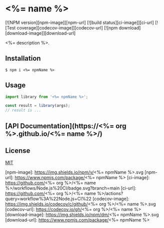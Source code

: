 # <%= name %>

[![NPM version][npm-image]][npm-url]
[![build status][ci-image]][ci-url]
[![Test coverage][codecov-image]][codecov-url]
[![npm download][download-image]][download-url]

<%= description %>.

## Installation

`$ npm i <%= npmName %>`

## Usage

```js
import library from '<%= npmName %>';

const result = library(args);
// result is ...
```

## [API Documentation](https://<%= org %>.github.io/<%= name %>/)

## License

[MIT](./LICENSE)

[npm-image]: https://img.shields.io/npm/v/<%= npmName %>.svg
[npm-url]: https://www.npmjs.com/package/<%= npmName %>
[ci-image]: https://github.com/<%= org %>/<%= name %>/workflows/Node.js%20CI/badge.svg?branch=main
[ci-url]: https://github.com/<%= org %>/<%= name %>/actions?query=workflow%3A%22Node.js+CI%22
[codecov-image]: https://img.shields.io/codecov/c/github/<%= org %>/<%= name %>.svg
[codecov-url]: https://codecov.io/gh/<%= org %>/<%= name %>
[download-image]: https://img.shields.io/npm/dm/<%= npmName %>.svg
[download-url]: https://www.npmjs.com/package/<%= npmName %>
